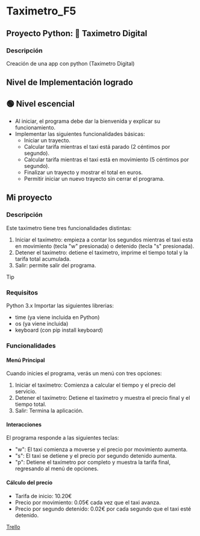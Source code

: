 # Taximetro_F5

## Proyecto Python: 🚕 Taximetro Digital

### Descripción

Creación de una app con python (Taximetro Digital)

## Nivel de Implementación logrado

## 🟢 Nivel escencial

- Al iniciar, el programa debe dar la bienvenida y explicar su funcionamiento.
- Implementar las siguientes funcionalidades básicas:
  - Iniciar un trayecto.
  - Calcular tarifa mientras el taxi está parado (2 céntimos por segundo).
  - Calcular tarifa mientras el taxi está en movimiento (5 céntimos por segundo).
  - Finalizar un trayecto y mostrar el total en euros.
  - Permitir iniciar un nuevo trayecto sin cerrar el programa.

## Mi proyecto

### Descripción
Este taximetro tiene tres funcionalidades distintas:
  1. Iniciar el taxímetro: empieza a contar los segundos mientras el taxi esta en movimiento (tecla "w" presionada) o
  detenido (tecla "s" presionada).
  2. Detener el taximetro: detiene el taximetro, imprime el tiempo total y la tarifa total acumulada.
  3. Salir: permite salir del programa.


> [!TIP]
> ### Requisitos
> Python 3.x
> Importar las siguientes librerias:
>  - time (ya viene incluida en Python)
>  - os (ya viene incluida)
>  - keyboard (con pip install keyboard)

### Funcionalidades

#### Menú Principal
Cuando inicies el programa, verás un menú con tres opciones:

 1. Iniciar el taxímetro: Comienza a calcular el tiempo y el precio del servicio.
 2. Detener el taxímetro: Detiene el taxímetro y muestra el precio final y el tiempo total.
 3. Salir: Termina la aplicación.

#### Interacciones
El programa responde a las siguientes teclas:

 - "w": El taxi comienza a moverse y el precio por movimiento aumenta.
 - "s": El taxi se detiene y el precio por segundo detenido aumenta.
 - "p": Detiene el taxímetro por completo y muestra la tarifa final, regresando al menú de opciones.

#### Cálculo del precio
 - Tarifa de inicio: 10.20€
 - Precio por movimiento: 0.05€ cada vez que el taxi avanza.
 - Precio por segundo detenido: 0.02€ por cada segundo que el taxi esté detenido.

[Trello](https://trello.com/invite/b/67a60e150cb325f7a7587d41/ATTIeeb476ee40c9266f62c1a905536405c2D4FDB6B9/taximetro)
